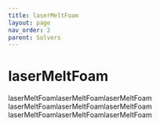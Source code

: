 ```yaml
---
title: laserMeltFoam
layout: page
nav_order: 2
parent: Solvers
---
```


# laserMeltFoam
laserMeltFoamlaserMeltFoamlaserMeltFoam
laserMeltFoamlaserMeltFoamlaserMeltFoam
laserMeltFoamlaserMeltFoamlaserMeltFoam
